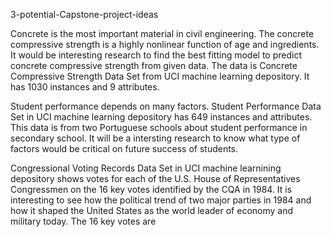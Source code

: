 3-potential-Capstone-project-ideas

Concrete is the most important material in civil engineering. The concrete compressive strength is a highly nonlinear function of age and ingredients. It would be interesting research to find the best fitting model to predict concrete compressive strength from given data. The data is Concrete Compressive Strength Data Set from UCI machine learning depository. It has 1030 instances and 9 attributes.

Student performance depends on many factors. Student Performance Data Set in UCI machine learning depository has 649 instances and attributes. This data is from two Portuguese schools about student performance in secondary school. It will be a intersting research to know what type of factors would be critical on future success of students.

Congressional Voting Records Data Set in UCI machine learnining depository shows votes for each of the U.S. House of Representatives Congressmen on the 16 key votes identified by the CQA in 1984. It is interesting to see how the political trend of two major parties in 1984 and how it shaped the United States as the world leader of economy and military today. The 16 key votes are
